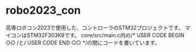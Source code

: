 # robo2023_con
高専ロボコン2023で使用した、コントローラのSTM32プロジェクトです。 マイコンはSTM32F303K8です。
core/src/main.c内の/* USER CODE BEGIN ○○ /と/ USER CODE END ○○ */の間にコードを書いています。
